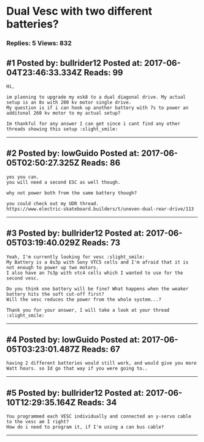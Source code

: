# Dual Vesc with two different batteries?

### Replies: 5 Views: 832

## \#1 Posted by: bullrider12 Posted at: 2017-06-04T23:46:33.334Z Reads: 99

```
Hi,

im planning to upgrade my esk8 to a dual diagonal drive. My actual setup is an 8s with 200 kv motor single drive.
My question is if i can hook up another battery with 7s to power an additonal 260 kv motor to my actual setup?

Im thankful for any answer I can get since i cant find any other threads showing this setup :slight_smile:
```

---
## \#2 Posted by: lowGuido Posted at: 2017-06-05T02:50:27.325Z Reads: 86

```
yes you can.
you will need a second ESC as well though.

why not power both from the same battery though?

you could check out my UDR thread.
https://www.electric-skateboard.builders/t/uneven-dual-rear-drive/113
```

---
## \#3 Posted by: bullrider12 Posted at: 2017-06-05T03:19:40.029Z Reads: 73

```
Yeah, I'm currently looking for vesc :slight_smile:
My Battery is a 8s3p with Sony VTC5 cells and I'm afraid that it is not enough to power up two motors. 
I also have an 7s3p with vtc4 cells which I wanted to use for the second vesc.

Do you think one battery will be fine? What happens when the weaker battery hits the soft cut-off first?
Will the vesc reduces the power from the whole system...? 

Thank you for your answer, I will take a look at your thread :slight_smile:
```

---
## \#4 Posted by: lowGuido Posted at: 2017-06-05T03:23:01.487Z Reads: 67

```
having 2 different batteries would still work, and would give you more Watt hours. so Id go that way if you were going to..
```

---
## \#5 Posted by: bullrider12 Posted at: 2017-06-10T12:29:35.164Z Reads: 34

```
You programmed each VESC individually and connected an y-servo cable to the vesc am I right?
How do i need to program it, if I'm using a can bus cable?
```

---
